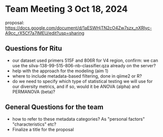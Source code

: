 # Team Meeting 3 Oct 18, 2024
proposal: https://docs.google.com/document/d/1aESWHjTN2cO4Zw7szx_nXRlyc-A9cc_rX5Cf7a7IMEU/edit?usp=sharing

## Questions for Ritu
- our dataset used primers 515F and 806R for V4 region, confirm: we can use the silva-138-99-515-806-nb-classifier.qza already on the server?
 - help with the approach for the modeling (aim 1)
 - where to include metadata-based filtering, done in qiime2 or R?
 - do we need to specify which type of statistical testing we will use for our diversity metrics, and if so, would it be ANOVA (alpha) and PERMANOVA (beta)?

## General Questions for the team
- how to refer to these metadata categories? As "personal factors" "characteristics" etc?
- Finalize a title for the proposal
